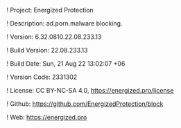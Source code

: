 ! Project: Energized Protection

! Description: ad.porn.malware blocking.

! Version: 6.32.0810.22.08.233.13

! Build Version: 22.08.233.13

! Build Date: Sun, 21 Aug 22 13:02:07 +06

! Version Code: 2331302

! License: CC BY-NC-SA 4.0, https://energized.pro/license

! Github: https://github.com/EnergizedProtection/block

! Web: https://energized.pro
